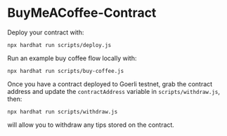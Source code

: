 # BuyMeACoffee-Contract
Deploy your contract with:

```
npx hardhat run scripts/deploy.js
```

Run an example buy coffee flow locally with:

```
npx hardhat run scripts/buy-coffee.js
```

Once you have a contract deployed to Goerli testnet, grab the contract address and update the `contractAddress` variable in `scripts/withdraw.js`, then:

```
npx hardhat run scripts/withdraw.js
```

will allow you to withdraw any tips stored on the contract.

